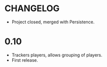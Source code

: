# CHANGELOG

- Project closed, merged with Persistence.

# 0.10

 - Trackers players, allows grouping of players.
 - First release.